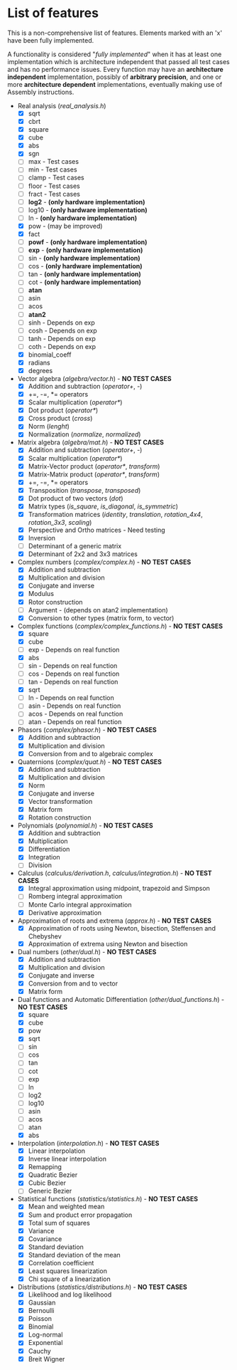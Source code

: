 # List of features
This is a non-comprehensive list of features. Elements marked with an 'x' have been fully implemented.

A functionality is considered "_fully implemented_" when it has at least one implementation which is architecture independent that passed all test cases and has no performance issues. Every function may have an **architecture independent** implementation, possibly of **arbitrary precision**, and one or more **architecture dependent** implementations, eventually making use of Assembly instructions.

- Real analysis (_real_analysis.h_)
  - [x] sqrt
  - [x] cbrt
  - [x] square
  - [x] cube
  - [x] abs
  - [x] sgn
  - [ ] max - Test cases
  - [ ] min - Test cases
  - [ ] clamp - Test cases
  - [ ] floor - Test cases
  - [ ] fract - Test cases
  - [ ] **log2** - **(only hardware implementation)**
  - [ ] log10 - **(only hardware implementation)**
  - [ ] ln - **(only hardware implementation)**
  - [x] pow - (may be improved)
  - [x] fact
  - [ ] **powf** - **(only hardware implementation)**
  - [ ] **exp** - **(only hardware implementation)**
  - [ ] sin - **(only hardware implementation)**
  - [ ] cos - **(only hardware implementation)**
  - [ ] tan - **(only hardware implementation)**
  - [ ] cot - **(only hardware implementation)**
  - [ ] **atan**
  - [ ] asin
  - [ ] acos
  - [ ] **atan2**
  - [ ] sinh - Depends on exp
  - [ ] cosh - Depends on exp
  - [ ] tanh - Depends on exp
  - [ ] coth - Depends on exp
  - [x] binomial_coeff
  - [x] radians
  - [x] degrees

- Vector algebra (_algebra/vector.h_) - **NO TEST CASES**
  - [x] Addition and subtraction (_operator+_, _-_)
  - [x] +=, -=, *= operators
  - [x] Scalar multiplication (_operator*_)
  - [x] Dot product (_operator*_)
  - [x] Cross product (_cross_)
  - [x] Norm (_lenght_)
  - [x] Normalization (_normalize_, _normalized_)

- Matrix algebra (_algebra/mat.h_) - **NO TEST CASES**
  - [x] Addition and subtraction (_operator+_, _-_)
  - [x] Scalar multiplication (_operator*_)
  - [x] Matrix-Vector product (_operator*_, _transform_)
  - [x] Matrix-Matrix product (_operator*_, _transform_)
  - [x] +=, -=, *= operators
  - [x] Transposition (_transpose_, _transposed_)
  - [x] Dot product of two vectors (_dot_)
  - [x] Matrix types (_is_square_, _is_diagonal_, _is_symmetric_)
  - [x] Transformation matrices (_identity_, _translation_, _rotation_4x4_, _rotation_3x3_, _scaling_)
  - [x] Perspective and Ortho matrices - Need testing
  - [x] Inversion
  - [ ] Determinant of a generic matrix
  - [x] Determinant of 2x2 and 3x3 matrices

- Complex numbers (_complex/complex.h_) - **NO TEST CASES**
  - [x] Addition and subtraction
  - [x] Multiplication and division
  - [x] Conjugate and inverse
  - [x] Modulus
  - [x] Rotor construction
  - [ ] Argument - (depends on atan2 implementation)
  - [x] Conversion to other types (matrix form, to vector)

- Complex functions (_complex/complex_functions.h_) - **NO TEST CASES**
  - [x] square
  - [x] cube
  - [ ] exp - Depends on real function
  - [x] abs
  - [ ] sin - Depends on real function
  - [ ] cos - Depends on real function
  - [ ] tan - Depends on real function
  - [x] sqrt
  - [ ] ln - Depends on real function
  - [ ] asin - Depends on real function
  - [ ] acos - Depends on real function
  - [ ] atan - Depends on real function

- Phasors (_complex/phasor.h_) - **NO TEST CASES**
  - [x] Addition and subtraction
  - [x] Multiplication and division
  - [x] Conversion from and to algebraic complex

- Quaternions (_complex/quat.h_) - **NO TEST CASES**
  - [x] Addition and subtraction
  - [x] Multiplication and division
  - [x] Norm
  - [x] Conjugate and inverse
  - [x] Vector transformation
  - [x] Matrix form
  - [x] Rotation construction

- Polynomials (_polynomial.h_) - **NO TEST CASES**
  - [x] Addition and subtraction
  - [x] Multiplication
  - [x] Differentiation
  - [x] Integration
  - [ ] Division

- Calculus (_calculus/derivation.h_, _calculus/integration.h_) - **NO TEST CASES**
  - [x] Integral approximation using midpoint, trapezoid and Simpson
  - [ ] Romberg integral approximation
  - [ ] Monte Carlo integral approximation
  - [x] Derivative approximation

- Approximation of roots and extrema (_approx.h_) - **NO TEST CASES**
  - [x] Approximation of roots using Newton, bisection, Steffensen and Chebyshev
  - [x] Approximation of extrema using Newton and bisection

- Dual numbers (_other/dual.h_) - **NO TEST CASES**
  - [x] Addition and subtraction
  - [x] Multiplication and division
  - [x] Conjugate and inverse
  - [x] Conversion from and to vector
  - [x] Matrix form

- Dual functions and Automatic Differentiation (_other/dual_functions.h_) - **NO TEST CASES**
  - [x] square
  - [x] cube
  - [x] pow
  - [x] sqrt
  - [ ] sin
  - [ ] cos
  - [ ] tan
  - [ ] cot
  - [ ] exp
  - [ ] ln
  - [ ] log2
  - [ ] log10
  - [ ] asin
  - [ ] acos
  - [ ] atan
  - [x] abs

- Interpolation (_interpolation.h_) - **NO TEST CASES**
  - [x] Linear interpolation
  - [x] Inverse linear interpolation
  - [x] Remapping
  - [x] Quadratic Bezier
  - [x] Cubic Bezier
  - [ ] Generic Bezier

- Statistical functions (_statistics/statistics.h_) - **NO TEST CASES**
  - [x] Mean and weighted mean
  - [x] Sum and product error propagation
  - [x] Total sum of squares
  - [x] Variance
  - [x] Covariance
  - [x] Standard deviation
  - [x] Standard deviation of the mean
  - [x] Correlation coefficient
  - [x] Least squares linearization
  - [x] Chi square of a linearization

- Distributions (_statistics/distributions.h_) - **NO TEST CASES**
  - [x] Likelihood and log likelihood
  - [x] Gaussian
  - [x] Bernoulli
  - [x] Poisson
  - [x] Binomial
  - [x] Log-normal
  - [x] Exponential
  - [x] Cauchy
  - [x] Breit Wigner
